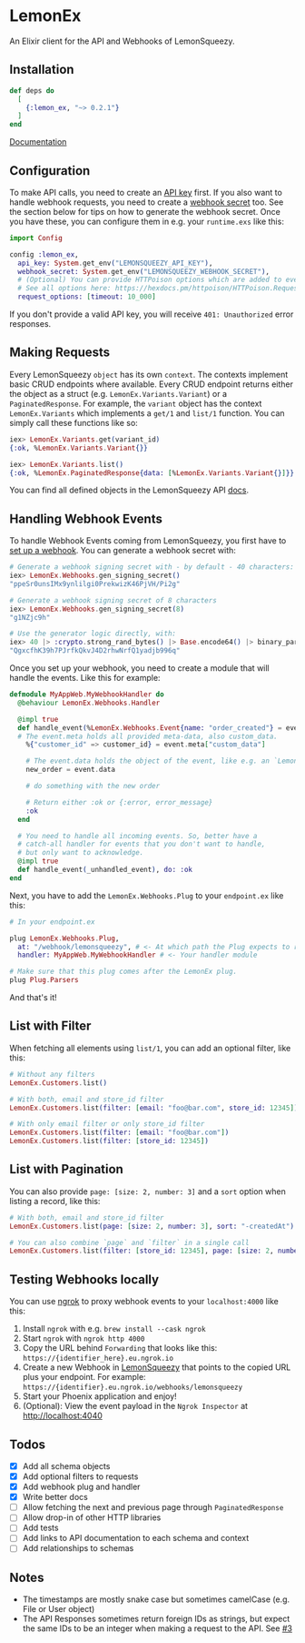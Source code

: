 # LemonEx

An Elixir client for the API and Webhooks of LemonSqueezy.

## Installation

```elixir
def deps do
  [
    {:lemon_ex, "~> 0.2.1"}
  ]
end
```

[Documentation](https://hexdocs.pm/lemon_ex/readme.html)

## Configuration

To make API calls, you need to create an [API key](https://docs.lemonsqueezy.com/docs/guides/developer-guide/getting-started) first. If you also want to handle webhook requests, you need to create a [webhook secret](https://docs.lemonsqueezy.com/api/webhooks) too. See the section below for tips on how to generate the webhook secret. Once you have these, you can configure them in e.g. your `runtime.exs` like this:

```elixir
import Config

config :lemon_ex, 
  api_key: System.get_env("LEMONSQUEEZY_API_KEY"),
  webhook_secret: System.get_env("LEMONSQUEEZY_WEBHOOK_SECRET"),
  # (Optional) You can provide HTTPoison options which are added to every request.
  # See all options here: https://hexdocs.pm/httpoison/HTTPoison.Request.html#content
  request_options: [timeout: 10_000]
```

If you don't provide a valid API key, you will receive `401: Unauthorized` error responses.

## Making Requests

Every LemonSqueezy `object` has its own `context`. The contexts implement basic CRUD endpoints where available. Every CRUD endpoint returns either the object as a struct (e.g. `LemonEx.Variants.Variant`) or a `PaginatedResponse`. For example, the `variant` object has the context `LemonEx.Variants` which implements a `get/1` and `list/1` function. You can simply call these functions like so:

```elixir
iex> LemonEx.Variants.get(variant_id)
{:ok, %LemonEx.Variants.Variant{}}

iex> LemonEx.Variants.list()
{:ok, %LemonEx.PaginatedResponse{data: [%LemonEx.Variants.Variant{}]}}
```

You can find all defined objects in the LemonSqueezy API [docs](https://docs.lemonsqueezy.com/help).

## Handling Webhook Events

To handle Webhook Events coming from LemonSqueezy, you first have to [set up a webhook](https://app.lemonsqueezy.com/settings/webhooks/). You can generate a webhook secret with:

```elixir
# Generate a webhook signing secret with - by default - 40 characters:
iex> LemonEx.Webhooks.gen_signing_secret()
"ppeSr0unsIMx9ynlilgi0PrekwizK46PjVH/Pi2g"

# Generate a webhook signing secret of 8 characters
iex> LemonEx.Webhooks.gen_signing_secret(8)
"g1NZjc9h"

# Use the generator logic directly, with:
iex> 40 |> :crypto.strong_rand_bytes() |> Base.encode64() |> binary_part(0, 40)
"QgxcfhK39h7PJrfkQkvJ4D2rhwNrfQ1yadjb996q"
```

Once you set up your webhook, you need to create a module that will handle the events. Like this for example:

```elixir
defmodule MyAppWeb.MyWebhookHandler do
  @behaviour LemonEx.Webhooks.Handler

  @impl true
  def handle_event(%LemonEx.Webhooks.Event{name: "order_created"} = event) do
  # The event.meta holds all provided meta-data, also custom_data.
    %{"customer_id" => customer_id} = event.meta["custom_data"]

    # The event.data holds the object of the event, like e.g. an `LemonEx.Orders.Order{}`.
    new_order = event.data

    # do something with the new order

    # Return either :ok or {:error, error_message}
    :ok
  end

  # You need to handle all incoming events. So, better have a
  # catch-all handler for events that you don't want to handle,
  # but only want to acknowledge.
  @impl true
  def handle_event(_unhandled_event), do: :ok
end
```

Next, you have to add the `LemonEx.Webhooks.Plug` to your `endpoint.ex` like this:

```elixir
# In your endpoint.ex

plug LemonEx.Webhooks.Plug,
  at: "/webhook/lemonsqueezy", # <- At which path the Plug expects to receive webhooks
  handler: MyAppWeb.MyWebhookHandler # <- Your handler module

# Make sure that this plug comes after the LemonEx plug.
plug Plug.Parsers
```

And that's it!

## List with Filter

When fetching all elements using `list/1`, you can add an optional filter, like this:

```elixir
# Without any filters
LemonEx.Customers.list()

# With both, email and store_id filter
LemonEx.Customers.list(filter: [email: "foo@bar.com", store_id: 12345])

# With only email filter or only store_id filter
LemonEx.Customers.list(filter: [email: "foo@bar.com"])
LemonEx.Customers.list(filter: [store_id: 12345])
```

## List with Pagination

You can also provide `page: [size: 2, number: 3]` and a `sort` option when listing a record, like this:

```elixir
# With both, email and store_id filter
LemonEx.Customers.list(page: [size: 2, number: 3], sort: "-createdAt")

# You can also combine `page` and `filter` in a single call
LemonEx.Customers.list(filter: [store_id: 12345], page: [size: 2, number: 3], sort: "-createdAt,name")
```

## Testing Webhooks locally
You can use [ngrok](https://ngrok.com/) to proxy webhook events to your `localhost:4000` like this:

1. Install `ngrok` with e.g. `brew install --cask ngrok`
2. Start `ngrok` with `ngrok http 4000`
3. Copy the URL behind `Forwarding` that looks like this: `https://{identifier_here}.eu.ngrok.io` 
4. Create a new Webhook in [LemonSqueezy](https://app.lemonsqueezy.com/settings/webhooks) that points to the copied URL plus your endpoint. For example: `https://{identifier}.eu.ngrok.io/webhooks/lemonsqueezy`
5. Start your Phoenix application and enjoy!
6. (Optional): View the event payload in the `Ngrok Inspector` at [http://localhost:4040](http://localhost:4040)

## Todos

- [x] Add all schema objects
- [x] Add optional filters to requests
- [x] Add webhook plug and handler
- [x] Write better docs
- [ ] Allow fetching the next and previous page through `PaginatedResponse`
- [ ] Allow drop-in of other HTTP libraries
- [ ] Add tests
- [ ] Add links to API documentation to each schema and context
- [ ] Add relationships to schemas

## Notes

- The timestamps are mostly snake case but sometimes camelCase (e.g. File or User object)
- The API Responses sometimes return foreign IDs as strings, but expect the same IDs to be an integer when making a request to the API. See [#3](https://github.com/PJUllrich/lemon_ex/issues/3)
